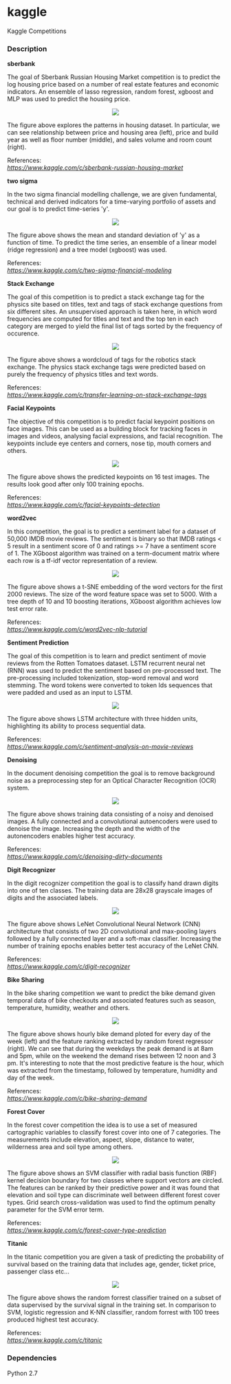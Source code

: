 # kaggle
Kaggle Competitions

### Description

**sberbank**

The goal of Sberbank Russian Housing Market competition is to predict the log housing price based on a number of real estate features and economic indicators. An ensemble of lasso regression, random forest, xgboost and MLP was used to predict the housing price.

<p align="center">
<img src="https://github.com/vsmolyakov/kaggle/blob/master/sberbank/figures/sberbank_merged.png" />
</p>

The figure above explores the patterns in housing dataset. In particular, we can see relationship between price and housing area (left), price and build year as well as floor number (middle), and sales volume and room count (right).

References:  
*https://www.kaggle.com/c/sberbank-russian-housing-market*  


**two sigma**

In the two sigma financial modelling challenge, we are given fundamental, technical and derived indicators for a time-varying portfolio of assets and our goal is to predict time-series 'y'. 

<p align="center">
<img src="https://github.com/vsmolyakov/kaggle/blob/master/two_sigma/figures/two_sigma_merged.png" />
</p>

The figure above shows the mean and standard deviation of 'y' as a function of time. To predict the time series, an ensemble of a linear model (ridge regression) and a tree model (xgboost) was used.

References:  
*https://www.kaggle.com/c/two-sigma-financial-modeling*  

**Stack Exchange**

The goal of this competition is to predict a stack exchange tag for the physics site based on titles, text and tags of stack exchange questions from six different sites. An unsupervised approach is taken here, in which word frequencies are computed for titles and text and the top ten in each category are merged to yield the final list of tags sorted by the frequency of occurence.

<p align="center">
<img src="https://github.com/vsmolyakov/kaggle/blob/master/stack_exchange/figures/robotics.png" />
</p>

The figure above shows a wordcloud of tags for the robotics stack exchange. The physics stack exchange tags were predicted based on purely the frequency of physics titles and text words.

References:  
*https://www.kaggle.com/c/transfer-learning-on-stack-exchange-tags*  


**Facial Keypoints**

The objective of this competition is to predict facial keypoint positions on face images. This can be used as a building block for tracking faces in images and videos, analysing facial expressions, and facial recognition. The keypoints include eye centers and corners, nose tip, mouth corners and others.

<p align="center">
<img src="https://github.com/vsmolyakov/kaggle/blob/master/keypoints/figures/keypoints_merged.png" />
</p>

The figure above shows the predicted keypoints on 16 test images. The results look good after only 100 training epochs.

References:  
*https://www.kaggle.com/c/facial-keypoints-detection*  


**word2vec**

In this competition, the goal is to predict a sentiment label for a dataset of 50,000 IMDB movie reviews. The sentiment is binary so that IMDB ratings < 5 result in a sentiment score of 0 and ratings >= 7 have a sentiment score of 1. The XGboost algorithm was trained on a term-document matrix where each row is a tf-idf vector representation of a review.

<p align="center">
<img src="https://github.com/vsmolyakov/kaggle/blob/master/word2vec/figures/word2vec_merged.png" />
</p>

The figure above shows a t-SNE embedding of the word vectors for the first 2000 reviews. The size of the word feature space was set to 5000. With a tree depth of 10 and 10 boosting iterations, XGboost algorithm achieves low test error rate.

References:  
*https://www.kaggle.com/c/word2vec-nlp-tutorial*  


**Sentiment Prediction**

The goal of this competition is to learn and predict sentiment of movie reviews from the Rotten Tomatoes dataset. LSTM recurrent neural net (RNN) was used to predict the sentiment based on pre-processed text. The pre-processing included tokenization, stop-word removal and word stemming. The word tokens were converted to token Ids sequences that were padded and used as an input to LSTM.

<p align="center">
<img src="https://github.com/vsmolyakov/kaggle/blob/master/sentiment/figures/LSTM_chain.png" />
</p>

The figure above shows LSTM architecture with three hidden units, highlighting its ability to process sequential data. 

References:  
*https://www.kaggle.com/c/sentiment-analysis-on-movie-reviews*  


**Denoising**

In the document denoising competition the goal is to remove background noise as a preprocessing step for an Optical Character Recognition (OCR) system.

<p align="center">
<img src="https://github.com/vsmolyakov/kaggle/blob/master/denoising/figures/denoising_merged.png" />
</p>

The figure above shows training data consisting of a noisy and denoised images. A fully connected and a convolutional autoencoders were used to denoise the image. Increasing the depth and the width of the autonencoders enables higher test accuracy.

References:  
*https://www.kaggle.com/c/denoising-dirty-documents*  


**Digit Recognizer**

In the digit recognizer competition the goal is to classify hand drawn digits into one of ten classes. The training data are 28x28 grayscale images of digits and the associated labels.

<p align="center">
<img src="https://github.com/vsmolyakov/kaggle/blob/master/digits/figures/lenet_cnn.png" />
</p>

The figure above shows LeNet Convolutional Neural Network (CNN) architecture that consists of two 2D convolutional and max-pooling layers followed by a fully connected layer and a soft-max classifier. Increasing the number of training epochs enables better test accuracy of the LeNet CNN.

References:  
*https://www.kaggle.com/c/digit-recognizer*  


**Bike Sharing**

In the bike sharing competition we want to predict the bike demand given temporal data of bike checkouts and associated features such as season, temperature, humidity, weather and others.

<p align="center">
<img src="https://github.com/vsmolyakov/kaggle/blob/master/bike_sharing/figures/bike_demand_merged.png" />
</p>

The figure above shows hourly bike demand ploted for every day of the week (left) and the feature ranking extracted by random forest regressor (right). We can see that during the weekdays the peak demand is at 8am and 5pm, while on the weekend the demand rises between 12 noon and 3 pm. It's interesting to note that the most predictive feature is the hour, which was extracted from the timestamp, followed by temperature, humidity and day of the week.

References:  
*https://www.kaggle.com/c/bike-sharing-demand*  

**Forest Cover**

In the forest cover competition the idea is to use a set of measured cartographic variables to classify forest cover into one of 7 categories. The measurements include elevation, aspect, slope, distance to water, wilderness area and soil type among others.

<p align="center">
<img src="https://github.com/vsmolyakov/kaggle/blob/master/forest_cover/figures/svm.png" />
</p>

The figure above shows an SVM classifier with radial basis function (RBF) kernel decision boundary for two classes where support vectors are circled. The features can be ranked by their predictive power and it was found that elevation and soil type can discriminate well between different forest cover types. Grid search cross-validation was used to find the optimum penalty parameter for the SVM error term.

References:  
*https://www.kaggle.com/c/forest-cover-type-prediction*  

**Titanic**

In the titanic competition you are given a task of predicting the probability of survival based on the training data that includes age, gender, ticket price, passenger class etc...

<p align="center">
<img src="https://github.com/vsmolyakov/kaggle/blob/master/titanic/figures/random_forrest.png" />
</p>

The figure above shows the random forrest classifier trained on a subset of data supervised by the survival signal in the training set. In comparison to SVM, logistic regression and K-NN classifier, random forrest with 100 trees produced highest test accuracy.

References:  
*https://www.kaggle.com/c/titanic*  

 
### Dependencies

Python 2.7
